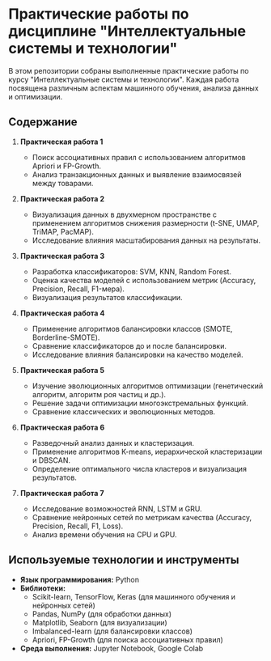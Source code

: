 # Практические работы по дисциплине "Интеллектуальные системы и технологии"

В этом репозитории собраны выполненные практические работы по курсу "Интеллектуальные системы и технологии". Каждая работа посвящена различным аспектам машинного обучения, анализа данных и оптимизации.

## Содержание

1. **Практическая работа 1**  
   - Поиск ассоциативных правил с использованием алгоритмов Apriori и FP-Growth.  
   - Анализ транзакционных данных и выявление взаимосвязей между товарами.

2. **Практическая работа 2**  
   - Визуализация данных в двухмерном пространстве с применением алгоритмов снижения размерности (t-SNE, UMAP, TriMAP, PacMAP).  
   - Исследование влияния масштабирования данных на результаты.

3. **Практическая работа 3**  
   - Разработка классификаторов: SVM, KNN, Random Forest.  
   - Оценка качества моделей с использованием метрик (Accuracy, Precision, Recall, F1-мера).  
   - Визуализация результатов классификации.

4. **Практическая работа 4**  
   - Применение алгоритмов балансировки классов (SMOTE, Borderline-SMOTE).  
   - Сравнение классификаторов до и после балансировки.  
   - Исследование влияния балансировки на качество моделей.

5. **Практическая работа 5**  
   - Изучение эволюционных алгоритмов оптимизации (генетический алгоритм, алгоритм роя частиц и др.).  
   - Решение задачи оптимизации многоэкстремальных функций.  
   - Сравнение классических и эволюционных методов.

6. **Практическая работа 6**  
   - Разведочный анализ данных и кластеризация.  
   - Применение алгоритмов K-means, иерархической кластеризации и DBSCAN.  
   - Определение оптимального числа кластеров и визуализация результатов.

7. **Практическая работа 7**  
   - Исследование возможностей RNN, LSTM и GRU.  
   - Сравнение нейронных сетей по метрикам качества (Accuracy, Precision, Recall, F1, Loss).  
   - Анализ времени обучения на CPU и GPU.

## Используемые технологии и инструменты

- **Язык программирования:** Python
- **Библиотеки:** 
  - Scikit-learn, TensorFlow, Keras (для машинного обучения и нейронных сетей)
  - Pandas, NumPy (для обработки данных)
  - Matplotlib, Seaborn (для визуализации)
  - Imbalanced-learn (для балансировки классов)
  - Apriori, FP-Growth (для поиска ассоциативных правил)
- **Среда выполнения:** Jupyter Notebook, Google Colab
